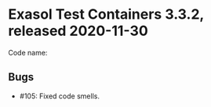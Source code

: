 # Exasol Test Containers 3.3.2, released 2020-11-30

Code name: <to be determined together with other tickets>
 
## Bugs
 
* #105: Fixed code smells.